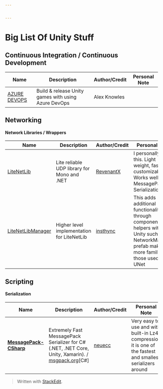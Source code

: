 ```yaml
---


---
```


<h1 id="big-list-of-unity-stuff"><strong>Big List Of Unity Stuff</strong></h1>
<h2 id="continuous-integration--continuous-development">Continuous Integration / Continuous Development</h2>

<table>
<thead>
<tr>
<th>Name</th>
<th>Description</th>
<th>Author/Credit</th>
<th>Personal Note</th>
</tr>
</thead>
<tbody>
<tr>
<td><a href="https://alexknowles.info/unity/build-release-unity-games-with-azure-devops/">AZURE DEVOPS</a></td>
<td>Build &amp; release Unity games with using Azure DevOps</td>
<td>Alex Knowles</td>
<td></td>
</tr>
</tbody>
</table><h2 id="networking">Networking</h2>
<h4 id="network-libraries--wrappers">Network Libraries / Wrappers</h4>

<table>
<thead>
<tr>
<th>Name</th>
<th>Description</th>
<th>Author/Credit</th>
<th>Personal Note</th>
</tr>
</thead>
<tbody>
<tr>
<td><a href="https://github.com/RevenantX/LiteNetLib">LiteNetLib</a></td>
<td>Lite reliable UDP library for Mono and .NET</td>
<td><a href="https://github.com/RevenantX">RevenantX</a></td>
<td>I personally use this. Light weight, fast, customizable. Works well with MessagePack Serialization</td>
</tr>
<tr>
<td><a href="https://github.com/insthync/LiteNetLibManager">LiteNetLibManager</a></td>
<td>Higher level implementation for LiteNetLib</td>
<td><a href="https://github.com/insthync">insthync</a></td>
<td>This adds additional functionality through components and helpers within Unity such as a NetworkManager prefab making it more familiar to those used to UNet</td>
</tr>
</tbody>
</table><h2 id="scripting">Scripting</h2>
<h4 id="serialization">Serialization</h4>

<table>
<thead>
<tr>
<th>Name</th>
<th>Description</th>
<th>Author/Credit</th>
<th>Personal Note</th>
</tr>
</thead>
<tbody>
<tr>
<td><strong><a href="https://github.com/neuecc/MessagePack-CSharp">MessagePack-CSharp</a></strong></td>
<td>Extremely Fast MessagePack Serializer for C#(.NET, .NET Core, Unity, Xamarin). / <a href="http://msgpack.org">msgpack.org</a>[C#]</td>
<td><a href="https://github.com/neuecc">neuecc</a></td>
<td>Very easy to use and with built-in Lz4 compression it is one of the fastest and smallest serializers around</td>
</tr>
</tbody>
</table><blockquote>
<p>Written with <a href="https://stackedit.io/">StackEdit</a>.</p>
</blockquote>

